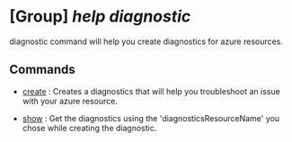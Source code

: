 # [Group] _help diagnostic_

diagnostic command will help you create diagnostics for azure resources.

## Commands

- [create](/Commands/help/diagnostic/_create.md)
: Creates a diagnostics that will help you troubleshoot an issue with your azure resource.

- [show](/Commands/help/diagnostic/_show.md)
: Get the diagnostics using the 'diagnosticsResourceName' you chose while creating the diagnostic.

